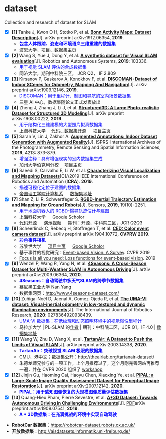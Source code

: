 # dataset
Collection and research of dataset for SLAM

+ [x] **[1]** Tanke J, Kwon O H, Stotko P, et al. [**Bonn Activity Maps: Dataset Description**](https://arxiv.org/pdf/1912.06354.pdf)[J]. arXiv preprint arXiv:1912.06354, **2019**.
    + <font color = blue>**包含人体跟踪、姿态和环境语义三维重建的数据集**</font>
    + 波恩大学，[项目、数据集主页](https://github.com/bonn-activity-maps/bonn_activity_maps)
+ [x] **[2]** Wang S, Yue J, Dong Y, et al. [**A synthetic dataset for Visual SLAM evaluation**](https://www.sciencedirect.com/science/article/pii/S0921889019301009#appSB)[J]. Robotics and Autonomous Systems, **2019**: 103336.
    + <font color = blue>用于视觉 SLAM 评估的合成数据集</font>
    + 同济大学，期刊中科院三区， JCR Q2， IF 2.809
+ [x] **[3]** Kirsanov P, Gaskarov A, Konokhov F, et al. [**DISCOMAN: Dataset of Indoor SCenes for Odometry, Mapping And Navigation**](https://arxiv.org/pdf/1909.12146.pdf)[J]. arXiv preprint arXiv:1909.12146, **2019**.
    + <font color = blue>DISCOMAN：用于里程计、制图和导航的室内场景数据集</font>
    + 三星 AI 中心，数据集随论文正式发表放出
+ [x] **[4]** Zheng J, Zhang J, Li J, et al. [**Structured3D: A Large Photo-realistic Dataset for Structured 3D Modeling**](https://arxiv.org/pdf/1908.00222.pdf)[J]. arXiv preprint arXiv:1908.00222, **2019**.
    + <font color = blue>用于结构化三维建模的大型照片拟真数据集</font>
    + 上海科技大学 &emsp;[代码、数据集开源](https://github.com/bertjiazheng/Structured3D)  &emsp; [项目主页](https://structured3d-dataset.org/)
+ [x] **[5]** Saran V, Lin J, Zakhor A. [**Augmented Annotations: Indoor Dataset Generation with Augmented Reality**](http://www-video.eecs.berkeley.edu/papers/jameslin/augmented_annotation.pdf)[J]. ISPRS-International Archives of the Photogrammetry, Remote Sensing and Spatial Information Sciences, **2019**, 4213: 873-879.
    + <font color = blue>增强注释：具有增强现实的室内数据集生成</font>
    + 加州大学伯克利分校 &emsp;[项目主页](https://www.6d.ai/)
+ [x] **[6]** Saeedi S, Carvalho E, Li W, et al. [**Characterizing Visual Localization and Mapping Datasets**](https://www.sajad-saeedi.ca/uploads/3/8/5/9/38597021/saeedi_icra2019.pdf)[C]//2019 IEEE International Conference on Robotics and Automation (**ICRA**). **2019**.
    + <font color = blue>描述可视化定位于建图的数据集</font>
    + [帝国理工学院计算机系](https://www.imperial.ac.uk/computing/research/visual-computing/) &emsp; [数据集地址](http://wbli.me/lmdata/)
+ [x] **[7]** Shan Z, Li R, Schwertfeger S. [**RGBD-Inertial Trajectory Estimation and Mapping for Ground Robots**](https://www.mdpi.com/1424-8220/19/10/2251)[J]. Sensors, **2019**, 19(10): 2251.
    + <font color = blue>用于地面机器人的 RGBD-惯导轨迹估计与建图</font>
    + 上海科技大学 &emsp; [Google Scholor](https://scholar.google.com/citations?user=Y2olJ9kAAAAJ&hl=zh-CN&oi=sra)
    + [代码开源](https://github.com/STAR-Center/VINS-RGBD) &emsp; [演示视频](https://robotics.shanghaitech.edu.cn/datasets/VINS-RGBD) &emsp; 期刊：开源，中科院三区，JCR Q2Q3
+ [x] **[8]** Scheerlinck C, Rebecq H, Stoffregen T, et al. [**CED: Color event camera dataset**](https://arxiv.org/pdf/1904.10772.pdf)[J]. arXiv preprint arXiv:1904.10772, **CVPRW 2019**.
    + <font color = blue>彩色**事件相机**</font>
    + 苏黎世大学 &emsp; [项目主页](http://rpg.ifi.uzh.ch/CED.html) &emsp; [Google Scholor](https://scholar.google.com/citations?user=zveWLBkAAAAJ&hl=zh-CN&oi=sra)
    + 基于事件的视觉研究：[Event-based Vision: A Survey](https://arxiv.org/pdf/1904.08405.pdf). CVPR 2019
    + [Focus is all you need: Loss functions for event-based vision](https://arxiv.org/pdf/1904.07235.pdf). 2019
+ [x] **[9]** Wenzel P, Wang R, Yang N, et al. [**4Seasons: A Cross-Season Dataset for Multi-Weather SLAM in Autonomous Driving**](https://arxiv.org/abs/2009.06364)[J]. arXiv preprint arXiv:2009.06364, **2020**.
    + <font color = blue>**4Seasons：自动驾驶中多天气SLAM的跨季节数据集**</font>
    + 慕尼黑工业大学 [Nan Yang](https://vision.in.tum.de/members/yangn)
    + 数据集网页：http://www.4seasons-dataset.com/
+ [x] **[10]** Zuñiga-Noël D, Jaenal A, Gomez-Ojeda R, et al. [**The UMA-VI dataset: Visual–inertial odometry in low-textured and dynamic illumination environments**](https://journals.sagepub.com/doi/abs/10.1177/0278364920938439)[J]. The International Journal of Robotics Research, **2020**: 0278364920938439.
    + <font color = blue>UMA-VI 数据集：在低纹理和动态照明环境中的视觉惯性里程计</font>
    + 马拉加大学 | PL-SLAM 的[作者](http://mapir.uma.es/mapirwebsite/index.php/people/270) | 期刊：中科院二区，JCR Q1，IF 4.0 | [数据集地址](http://mapir.isa.uma.es/mapirwebsite/index.php/mapir-downloads/291-uma-visual-inertial-dataset.html)
+ [x] **[11]** Wang W, Zhu D, Wang X, et al. [**TartanAir: A Dataset to Push the Limits of Visual SLAM**](https://arxiv.org/pdf/2003.14338)[J]. arXiv preprint arXiv:2003.14338, **2020**.
    + <font color = blue>**TartanAir：突破视觉 SLAM 极限的数据集**</font>
    + CMU，港中文；数据集公开：http://theairlab.org/tartanair-dataset/
    + 朱德龙师兄参与的一项工作，上个月推荐过了，这个月刚完善网站再推荐一遍，并在 CVPR 2020 组织了 [workshop](https://sites.google.com/view/vislocslamcvpr2020/slam-challenge)
+ [x] **[12]** Jinjin Gu, Haoming Cai, Haoyu Chen, Xiaoxing Ye, et al. [**PIPAL: a Large-Scale Image Quality Assessment Dataset for Perceptual Image Restoration**](https://arxiv.org/pdf/2007.12142.pdf)[J]. arXiv preprint arXiv:2007.12142, **2020**.
    + <font color = blue>**PIPAL：用于感知图像恢复的大规模图像质量评估数据集**</font>
+ [x] **[13]** Quang-Hieu Pham, Pierre Sevestre, et al. [**A*3D Dataset: Towards Autonomous Driving in Challenging Environments**](https://arxiv.org/abs/1909.07541)[J]. [PDF](https://arxiv.org/pdf/1909.07541.pdf)arXiv preprint arXiv:1909.07541, **2019**.
    + <font color = blue>**A * 3D数据集：在充满挑战的环境中实现自动驾驶**</font>



+ **RobotCar 数据集**：https://robotcar-dataset.robots.ox.ac.uk/
+ **开放数据集**：http://aisdatasets.informatik.uni-freiburg.de/
